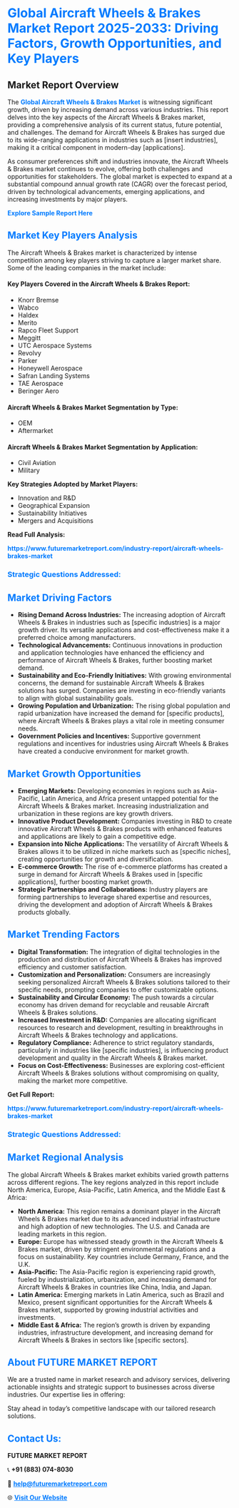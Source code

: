 <h1 style="color: #007BFF;">Global Aircraft Wheels & Brakes Market Report 2025-2033: Driving Factors, Growth Opportunities, and Key Players</h1>

<section id="overview">
<h2>Market Report Overview</h2>
<p>The <a href="https://www.futuremarketreport.com/industry-report/aircraft-wheels-brakes-market" style="color: #007BFF; text-decoration: none;"><strong>Global Aircraft Wheels & Brakes Market</strong></a> is witnessing significant growth, driven by increasing demand across various industries. This report delves into the key aspects of the Aircraft Wheels & Brakes market, providing a comprehensive analysis of its current status, future potential, and challenges. The demand for Aircraft Wheels & Brakes has surged due to its wide-ranging applications in industries such as [insert industries], making it a critical component in modern-day [applications].</p>
<p>As consumer preferences shift and industries innovate, the Aircraft Wheels & Brakes market continues to evolve, offering both challenges and opportunities for stakeholders. The global market is expected to expand at a substantial compound annual growth rate (CAGR) over the forecast period, driven by technological advancements, emerging applications, and increasing investments by major players.</p>
</section>

<section id="overview">
<p><a href="https://www.futuremarketreport.com/request-sample/reportId=46013" style="color: #007BFF; text-decoration: none;"><strong>Explore Sample Report Here</strong></a></p>
</section>

<section id="key-players">
<h2 style="color: #007BFF;">Market Key Players Analysis</h2>
<p>The Aircraft Wheels & Brakes market is characterized by intense competition among key players striving to capture a larger market share. Some of the leading companies in the market include:</p>
<h4>Key Players Covered in the Aircraft Wheels & Brakes Report:</h4>
<ul><li>Knorr Bremse</li><li>Wabco</li><li>Haldex</li><li>Merito</li><li>Rapco Fleet Support</li><li>Meggitt</li><li>UTC Aerospace Systems</li><li>Revolvy</li><li>Parker</li><li>Honeywell Aerospace</li><li>Safran Landing Systems</li><li>TAE Aerospace</li><li>Beringer Aero</li></ul>
<h4>Aircraft Wheels & Brakes Market Segmentation by Type:</h4>
<ul><li>OEM</li><li>Aftermarket</li></ul>

<h4>Aircraft Wheels & Brakes Market Segmentation by Application:</h4>
<ul><li>Civil Aviation</li><li>Military</li></ul>
<p><strong>Key Strategies Adopted by Market Players:</strong></p>
<ul>
<li>Innovation and R&D</li>
<li>Geographical Expansion</li>
<li>Sustainability Initiatives</li>
<li>Mergers and Acquisitions</li>
</ul>
</section>

<section>
<p><strong>Read Full Analysis: </strong></p><a href="https://www.futuremarketreport.com/industry-report/aircraft-wheels-brakes-market" style="color: #007BFF; text-decoration: none;"><strong>https://www.futuremarketreport.com/industry-report/aircraft-wheels-brakes-market</strong></a>
<h3 style="color: #007BFF;">Strategic Questions Addressed:</h3>
</section>

<section id="driving-factors">
<h2 style="color: #007BFF;">Market Driving Factors</h2>
<ul>
<li><strong>Rising Demand Across Industries:</strong> The increasing adoption of Aircraft Wheels & Brakes in industries such as [specific industries] is a major growth driver. Its versatile applications and cost-effectiveness make it a preferred choice among manufacturers.</li>
<li><strong>Technological Advancements:</strong> Continuous innovations in production and application technologies have enhanced the efficiency and performance of Aircraft Wheels & Brakes, further boosting market demand.</li>
<li><strong>Sustainability and Eco-Friendly Initiatives:</strong> With growing environmental concerns, the demand for sustainable Aircraft Wheels & Brakes solutions has surged. Companies are investing in eco-friendly variants to align with global sustainability goals.</li>
<li><strong>Growing Population and Urbanization:</strong> The rising global population and rapid urbanization have increased the demand for [specific products], where Aircraft Wheels & Brakes plays a vital role in meeting consumer needs.</li>
<li><strong>Government Policies and Incentives:</strong> Supportive government regulations and incentives for industries using Aircraft Wheels & Brakes have created a conducive environment for market growth.</li>
</ul>
</section>

<section id="growth-opportunities">
<h2 style="color: #007BFF;">Market Growth Opportunities</h2>
<ul>
<li><strong>Emerging Markets:</strong> Developing economies in regions such as Asia-Pacific, Latin America, and Africa present untapped potential for the Aircraft Wheels & Brakes market. Increasing industrialization and urbanization in these regions are key growth drivers.</li>
<li><strong>Innovative Product Development:</strong> Companies investing in R&D to create innovative Aircraft Wheels & Brakes products with enhanced features and applications are likely to gain a competitive edge.</li>
<li><strong>Expansion into Niche Applications:</strong> The versatility of Aircraft Wheels & Brakes allows it to be utilized in niche markets such as [specific niches], creating opportunities for growth and diversification.</li>
<li><strong>E-commerce Growth:</strong> The rise of e-commerce platforms has created a surge in demand for Aircraft Wheels & Brakes used in [specific applications], further boosting market growth.</li>
<li><strong>Strategic Partnerships and Collaborations:</strong> Industry players are forming partnerships to leverage shared expertise and resources, driving the development and adoption of Aircraft Wheels & Brakes products globally.</li>
</ul>
</section>

<section id="trending-factors">
<h2 style="color: #007BFF;">Market Trending Factors</h2>
<ul>
<li><strong>Digital Transformation:</strong> The integration of digital technologies in the production and distribution of Aircraft Wheels & Brakes has improved efficiency and customer satisfaction.</li>
<li><strong>Customization and Personalization:</strong> Consumers are increasingly seeking personalized Aircraft Wheels & Brakes solutions tailored to their specific needs, prompting companies to offer customizable options.</li>
<li><strong>Sustainability and Circular Economy:</strong> The push towards a circular economy has driven demand for recyclable and reusable Aircraft Wheels & Brakes solutions.</li>
<li><strong>Increased Investment in R&D:</strong> Companies are allocating significant resources to research and development, resulting in breakthroughs in Aircraft Wheels & Brakes technology and applications.</li>
<li><strong>Regulatory Compliance:</strong> Adherence to strict regulatory standards, particularly in industries like [specific industries], is influencing product development and quality in the Aircraft Wheels & Brakes market.</li>
<li><strong>Focus on Cost-Effectiveness:</strong> Businesses are exploring cost-efficient Aircraft Wheels & Brakes solutions without compromising on quality, making the market more competitive.</li>
</ul>
</section>

<section>
<p><strong>Get Full Report: </strong></p><a href="https://www.futuremarketreport.com/industry-report/aircraft-wheels-brakes-market" style="color: #007BFF; text-decoration: none;"><strong>https://www.futuremarketreport.com/industry-report/aircraft-wheels-brakes-market</strong></a>
<h3 style="color: #007BFF;">Strategic Questions Addressed:</h3>
</section>


<section id="regional-analysis">
<h2 style="color: #007BFF;">Market Regional Analysis</h2>
<p>The global Aircraft Wheels & Brakes market exhibits varied growth patterns across different regions. The key regions analyzed in this report include North America, Europe, Asia-Pacific, Latin America, and the Middle East & Africa:</p>
<ul>
<li><strong>North America:</strong> This region remains a dominant player in the Aircraft Wheels & Brakes market due to its advanced industrial infrastructure and high adoption of new technologies. The U.S. and Canada are leading markets in this region.</li>
<li><strong>Europe:</strong> Europe has witnessed steady growth in the Aircraft Wheels & Brakes market, driven by stringent environmental regulations and a focus on sustainability. Key countries include Germany, France, and the U.K.</li>
<li><strong>Asia-Pacific:</strong> The Asia-Pacific region is experiencing rapid growth, fueled by industrialization, urbanization, and increasing demand for Aircraft Wheels & Brakes in countries like China, India, and Japan.</li>
<li><strong>Latin America:</strong> Emerging markets in Latin America, such as Brazil and Mexico, present significant opportunities for the Aircraft Wheels & Brakes market, supported by growing industrial activities and investments.</li>
<li><strong>Middle East & Africa:</strong> The region’s growth is driven by expanding industries, infrastructure development, and increasing demand for Aircraft Wheels & Brakes in sectors like [specific sectors].</li>
</ul>
</section>

<footer>
<h2 style="color: #007BFF;">About FUTURE MARKET REPORT</h2>
<p>We are a trusted name in market research and advisory services, delivering actionable insights and strategic support to businesses across diverse industries. Our expertise lies in offering:</p>

<p>Stay ahead in today’s competitive landscape with our tailored research solutions.</p>

<h2 style="color: #007BFF;">Contact Us:</h2>
<p><strong>FUTURE MARKET REPORT</strong></p>
<p>📞 <strong>+91 (883) 074-8030</strong></p>
<p>📧 <strong><a href="mailto:help@futuremarketreport.com" style="color: #007BFF;">help@futuremarketreport.com</a></strong></p>
<p>🌐 <strong><a href="https://www.futuremarketreport.com/" style="color: #007BFF;">Visit Our Website</a></strong></p>
</footer>